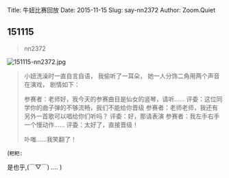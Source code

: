 Title: 牛妞比赛回放
Date: 2015-11-15
Slug: say-nn2372
Author: Zoom.Quiet


## 151115
> nn2372

![151115-nn2372.jpg](http://momoko.zoomquiet.top/niuniu-albums/nn2015/151115-nn2372.jpg?imageView2/2/w/420)

> 小妞洗澡时一直自言自语，
> 我偷听了一耳朵，
> 她一人分饰二角用两个声音在演戏，
> 剧情如下：
>
> 参赛者：老师好，我今天的参赛曲目是仙女的竖琴，请听……
> 评委：这位同学你的曲子弹的不够流畅，我们不能给你晋级
> 参赛者：老师老师，我还有另外一首歌可以唱给你们听吗？
> 评委：好，那请表演
> 参赛者：我左手右手一个慢动作……
> 评委：太好了，直接晋级！
>
> 卟嗤……我笑翻了！



(`粑粑:` 

是也乎,(￣▽￣)
....
)

